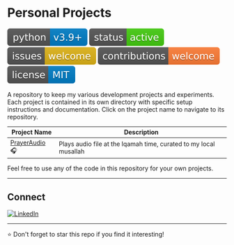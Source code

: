 # Personal Projects

![Python](.github/badges/python.svg)
![Status](.github/badges/status.svg)
![GitHub Issues](.github/badges/issues.svg)
![Contributions](.github/badges/contributions.svg)
![License](.github/badges/license.svg)


A repository to keep my various development projects and experiments. Each project is contained in its own directory with specific setup instructions and documentation. Click on the project name to navigate to its repository.

| Project Name | Description |
|-------------|-------------|
| [PrayerAudio](https://github.com/itsnavee/prayeraudio) 🎧 | Plays audio file at the Iqamah time, curated to my local musallah |


Feel free to use any of the code in this repository for your own projects.

---

## Connect

[![LinkedIn](https://img.shields.io/badge/LinkedIn-0077B5?style=for-the-badge&logo=linkedin&logoColor=white)](https://www.linkedin.com/in/naveedah)

---
⭐ Don't forget to star this repo if you find it interesting!
